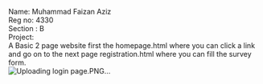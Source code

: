 Name: Muhammad Faizan Aziz<br>
Reg no: 4330<br>
Section : B<br>
Project:<br>
        A Basic 2 page website first the homepage.html where you can click a link and go on to the next page registration.html where you can fill the survey form.<br>
        ![Uploading login page.PNG…]()

        
